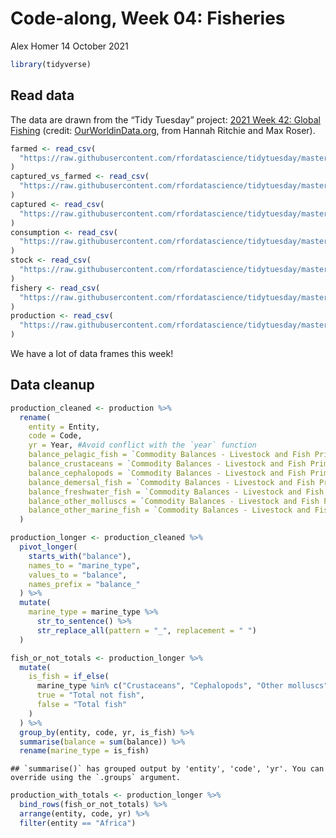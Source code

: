 Code-along, Week 04: Fisheries
================
Alex Homer
14 October 2021

``` r
library(tidyverse)
```

## Read data

The data are drawn from the “Tidy Tuesday” project: [2021 Week 42:
Global
Fishing](https://github.com/rfordatascience/tidytuesday/blob/master/data/2021/2021-10-12/readme.md)
(credit:
[OurWorldinData.org](https://ourworldindata.org/seafood-production),
from Hannah Ritchie and Max Roser).

``` r
farmed <- read_csv(
  "https://raw.githubusercontent.com/rfordatascience/tidytuesday/master/data/2021/2021-10-12/aquaculture-farmed-fish-production.csv"
)
captured_vs_farmed <- read_csv(
  "https://raw.githubusercontent.com/rfordatascience/tidytuesday/master/data/2021/2021-10-12/capture-fisheries-vs-aquaculture.csv"
)
captured <- read_csv(
  "https://raw.githubusercontent.com/rfordatascience/tidytuesday/master/data/2021/2021-10-12/capture-fishery-production.csv"
)
consumption <- read_csv(
  "https://raw.githubusercontent.com/rfordatascience/tidytuesday/master/data/2021/2021-10-12/fish-and-seafood-consumption-per-capita.csv"
)
stock <- read_csv(
  "https://raw.githubusercontent.com/rfordatascience/tidytuesday/master/data/2021/2021-10-12/fish-stocks-within-sustainable-levels.csv"
)
fishery <- read_csv(
  "https://raw.githubusercontent.com/rfordatascience/tidytuesday/master/data/2021/2021-10-12/global-fishery-catch-by-sector.csv"
)
production <- read_csv(
  "https://raw.githubusercontent.com/rfordatascience/tidytuesday/master/data/2021/2021-10-12/seafood-and-fish-production-thousand-tonnes.csv"
)
```

We have a lot of data frames this week!

## Data cleanup

``` r
production_cleaned <- production %>%
  rename(
    entity = Entity,
    code = Code,
    yr = Year, #Avoid conflict with the `year` function
    balance_pelagic_fish = `Commodity Balances - Livestock and Fish Primary Equivalent - Pelagic Fish - 2763 - Production - 5510 - tonnes`,
    balance_crustaceans = `Commodity Balances - Livestock and Fish Primary Equivalent - Crustaceans - 2765 - Production - 5510 - tonnes`,
    balance_cephalopods = `Commodity Balances - Livestock and Fish Primary Equivalent - Cephalopods - 2766 - Production - 5510 - tonnes`,
    balance_demersal_fish = `Commodity Balances - Livestock and Fish Primary Equivalent - Demersal Fish - 2762 - Production - 5510 - tonnes`,
    balance_freshwater_fish = `Commodity Balances - Livestock and Fish Primary Equivalent - Freshwater Fish - 2761 - Production - 5510 - tonnes`,
    balance_other_molluscs = `Commodity Balances - Livestock and Fish Primary Equivalent - Molluscs, Other - 2767 - Production - 5510 - tonnes`,
    balance_other_marine_fish = `Commodity Balances - Livestock and Fish Primary Equivalent - Marine Fish, Other - 2764 - Production - 5510 - tonnes`
  )

production_longer <- production_cleaned %>%
  pivot_longer(
    starts_with("balance"),
    names_to = "marine_type",
    values_to = "balance",
    names_prefix = "balance_"
  ) %>%
  mutate(
    marine_type = marine_type %>%
      str_to_sentence() %>%
      str_replace_all(pattern = "_", replacement = " ")
  )
```

``` r
fish_or_not_totals <- production_longer %>%
  mutate(
    is_fish = if_else(
      marine_type %in% c("Crustaceans", "Cephalopods", "Other molluscs"),
      true = "Total not fish",
      false = "Total fish"
    )
  ) %>%
  group_by(entity, code, yr, is_fish) %>%
  summarise(balance = sum(balance)) %>%
  rename(marine_type = is_fish)
```

    ## `summarise()` has grouped output by 'entity', 'code', 'yr'. You can override using the `.groups` argument.

``` r
production_with_totals <- production_longer %>%
  bind_rows(fish_or_not_totals) %>%
  arrange(entity, code, yr) %>%
  filter(entity == "Africa")
```
